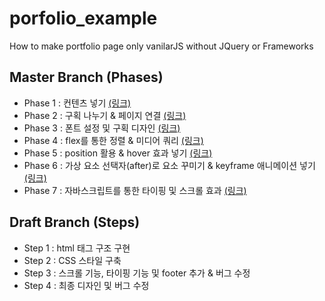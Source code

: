 # porfolio_example
How to make portfolio page only vanilarJS without JQuery or Frameworks
## Master Branch (Phases)
* Phase 1 : 컨텐츠 넣기 [(링크)](https://qus0in.github.io/porfolio-example_2020/phase01/)
* Phase 2 : 구획 나누기 & 페이지 연결 [(링크)](https://qus0in.github.io/porfolio-example_2020/phase02/)
* Phase 3 : 폰트 설정 및 구획 디자인 [(링크)](https://qus0in.github.io/porfolio-example_2020/phase03/)
* Phase 4 : flex를 통한 정렬 & 미디어 쿼리 [(링크)](https://qus0in.github.io/porfolio-example_2020/phase04/)
* Phase 5 : position 활용 & hover 효과 넣기 [(링크)](https://qus0in.github.io/porfolio-example_2020/phase05/)
* Phase 6 : 가상 요소 선택자(after)로 요소 꾸미기 & keyframe 애니메이션 넣기 [(링크)](https://qus0in.github.io/porfolio-example_2020/phase06/)
* Phase 7 : 자바스크립트를 통한 타이핑 및 스크롤 효과 [(링크)](https://qus0in.github.io/porfolio-example_2020/phase07/)
## Draft Branch (Steps)
* Step 1 : html 태그 구조 구현
* Step 2 : CSS 스타일 구축
* Step 3 : 스크롤 기능, 타이핑 기능 및 footer 추가 & 버그 수정
* Step 4 : 최종 디자인 및 버그 수정
